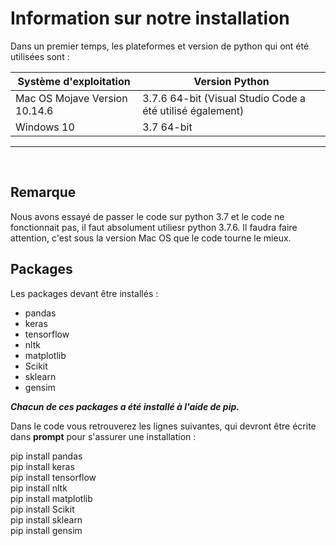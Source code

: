 # Information sur notre installation

Dans un premier temps, les plateformes et version de python qui ont été utilisées sont :
 
 Système d'exploitation          |  Version Python 
---------------------------------|------------------------------------------------------------|
Mac OS Mojave Version 10.14.6    |   3.7.6 64-bit (Visual Studio Code a été utilisé également)
Windows 10                       |   3.7 64-bit
***
&nbsp;
## Remarque

Nous avons essayé de passer le code sur python 3.7 et le code ne fonctionnait pas, il faut absolument utiliesr python 3.7.6.
Il faudra faire attention, c'est sous la version Mac OS que le code tourne le mieux.

## Packages

Les packages devant être installés : 

- pandas
- keras
- tensorflow
- nltk
- matplotlib
- Scikit
- sklearn
- gensim


<i><b>Chacun de ces packages a été installé à l'aide de pip.</i></b>

Dans le code vous retrouverez les lignes suivantes, qui devront être écrite dans <b>prompt</b> pour s'assurer une installation :

pip install pandas  
pip install keras  
pip install tensorflow  
pip install nltk  
pip install matplotlib  
pip install Scikit  
pip install sklearn  
pip install gensim  
<p></p>

